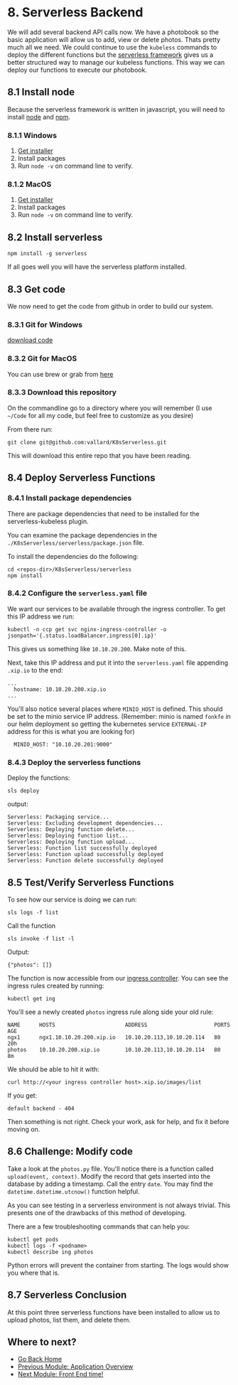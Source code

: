 # 8. Serverless Backend

We will add several backend API calls now.  We have a photobook so the basic application will allow us to add, view or delete photos.  Thats pretty much all we need.  We could continue to use the `kubeless` commands to deploy the different functions but the [serverless framework](https://serverless.com) gives us a better structured way to manage our kubeless functions. This way we can deploy our functions to execute our photobook.

## 8.1 Install node

Because the serverless framework is written in javascript, you will need to install [node]() and [npm]().  

### 8.1.1 Windows

1. [Get installer](https://nodejs.org/en/download/)
2. Install packages
3. Run `node -v` on command line to verify.

### 8.1.2 MacOS

1. [Get installer](https://nodejs.org/en/download/)
2. Install packages
3. Run `node -v` on command line to verify.

## 8.2 Install serverless

```
npm install -g serverless
```

If all goes well you will have the serverless platform installed.  

## 8.3 Get code

We now need to get the code from github in order to build our system.  

### 8.3.1 Git for Windows

[download code](https://git-scm.com/download/win)

### 8.3.2 Git for MacOS

You can use brew or grab from [here](https://git-scm.com/downloads)

### 8.3.3 Download this repository

On the commandline go to a directory where you will remember (I use `~/Code` for all my code, but feel free to customize as you desire)

From there run:

```
git clone git@github.com:vallard/K8sServerless.git
```

This will download this entire repo that you have been reading.  

## 8.4 Deploy Serverless Functions


### 8.4.1 Install package dependencies

There are package dependencies that need to be installed for the serverless-kubeless plugin.  

You can examine the package dependencies in the `./K8sServerless/serverless/package.json` file.  

To install the dependencies do the following:

```
cd <repos-dir>/K8sServerless/serverless
npm install
```

### 8.4.2 Configure the `serverless.yaml` file

We want our services to be available through the ingress controller.  To get this IP address we run:

```
kubectl -n ccp get svc nginx-ingress-controller -o jsonpath='{.status.loadBalancer.ingress[0].ip}'
```
This gives us something like `10.10.20.200`.  Make note of this.  

Next, take this IP address and put it into the `serverless.yaml` file appending `.xip.io` to the end:

```
...
  hostname: 10.10.20.200.xip.io
...
```

You'll also notice several places where `MINIO_HOST` is defined.  This should be set to the minio service IP address.  (Remember: minio is named `fonkfe` in our helm deployment so getting the kubernetes service `EXTERNAL-IP` address for this is what you are looking for)

```
  MINIO_HOST: "10.10.20.201:9000"
```

### 8.4.3 Deploy the serverless functions

Deploy the functions:

```
sls deploy
```

output:

```
Serverless: Packaging service...
Serverless: Excluding development dependencies...
Serverless: Deploying function delete...
Serverless: Deploying function list...
Serverless: Deploying function upload...
Serverless: Function list successfully deployed
Serverless: Function upload successfully deployed
Serverless: Function delete successfully deployed
```

## 8.5 Test/Verify Serverless Functions

To see how our service is doing we can run:

```
sls logs -f list
```

Call the function
```
sls invoke -f list -l
```

Output:

```
{"photos": []}
```


The function is now accessible from our [ingress controller](https://kubernetes.io/docs/concepts/services-networking/ingress/).  You can see the ingress rules created by running:

```
kubectl get ing
```

You'll see a newly created `photos` ingress rule along side your old rule:

```
NAME      HOSTS                      ADDRESS                     PORTS     AGE
ngx1      ngx1.10.10.20.200.xip.io   10.10.20.113,10.10.20.114   80        20h
photos    10.10.20.200.xip.io        10.10.20.113,10.10.20.114   80        8m
```

We should be able to hit it with:

```
curl http://<your ingress controller host>.xip.io/images/list
```

If you get:

```
default backend - 404
```

Then something is not right.  Check your work, ask for help, and fix it before moving on.  

## 8.6 Challenge: Modify code

Take a look at the `photos.py` file.  You'll notice there is a function called `upload(event, context)`.  Modify the record that gets inserted into the database by adding a timestamp.  Call the entry `date`.  You may find the `datetime.datetime.utcnow()` function helpful.

As you can see testing in a serverless environment is not always trivial.  This presents one of the drawbacks of this method of developing.

There are a few troubleshooting commands that can help you:

```
kubectl get pods
kubectl logs -f <podname>
kubectl describe ing photos
```

Python errors will prevent the container from starting.  The logs would show you where that is.


## 8.7 Serverless Conclusion

At this point three serverless functions have been installed to allow us to upload photos, list them, and delete them.

## Where to next?

* [Go Back Home](../README.md)
* [Previous Module: Application Overview](../photos/OVERVIEW.md)
* [Next Module: Front End time!](../photos/README.md)
